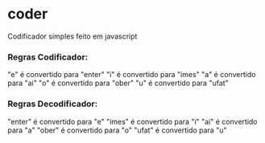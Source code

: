 # coder
Codificador simples feito em javascript
### Regras Codificador: 
"e" é convertido para "enter" 
"i" é convertido para "imes"
"a" é convertido para "ai"
"o" é convertido para "ober"
"u" é convertido para "ufat"


###  Regras Decodificador: 
"enter" é convertido para "e" 
"imes" é convertido para "i"
"ai" é convertido para "a"
"ober" é convertido para "o"
"ufat" é convertido para "u"
 

